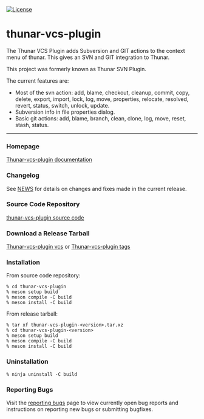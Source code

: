 [![License](https://img.shields.io/badge/License-GPL%20v2-blue.svg)](https://gitlab.xfce.org/thunar-plugins/thunar-vcs-plugin/-/blob/master/COPYING)

# thunar-vcs-plugin

The Thunar VCS Plugin adds Subversion and GIT actions to the context menu of thunar.
This gives an SVN and GIT integration to Thunar.

This project was formerly known as Thunar SVN Plugin.

The current features are:
* Most of the svn action: add, blame, checkout, cleanup, commit, copy, delete, export, import, lock, log, move, properties, relocate, resolved, revert, status, switch, unlock, update.
* Subversion info in file properties dialog.
* Basic git actions: add, blame, branch, clean, clone, log, move, reset, stash, status.


----

### Homepage

[Thunar-vcs-plugin documentation](https://docs.xfce.org/xfce/thunar/thunar-vcs-plugin)

### Changelog

See [NEWS](https://gitlab.xfce.org/thunar-plugins/thunar-vcs-plugin/-/blob/master/NEWS) for details on changes and fixes made in the current release.

### Source Code Repository

[thunar-vcs-plugin source code](https://gitlab.xfce.org/thunar-plugins/thunar-vcs-plugin)

### Download a Release Tarball

[Thunar-vcs-plugin vcs](https://archive.xfce.org/src/thunar-plugins/thunar-vcs-plugin)
    or
[Thunar-vcs-plugin tags](https://gitlab.xfce.org/thunar-plugins/thunar-vcs-plugin/-/tags)

### Installation

From source code repository: 

    % cd thunar-vcs-plugin
    % meson setup build
    % meson compile -C build
    % meson install -C build

From release tarball:

    % tar xf thunar-vcs-plugin-<version>.tar.xz
    % cd thunar-vcs-plugin-<version>
    % meson setup build
    % meson compile -C build
    % meson install -C build

### Uninstallation

    % ninja uninstall -C build

### Reporting Bugs

Visit the [reporting bugs](https://docs.xfce.org/thunar-plugins/thunar-vcs-plugin/bugs) page to view currently open bug reports and instructions on reporting new bugs or submitting bugfixes.


